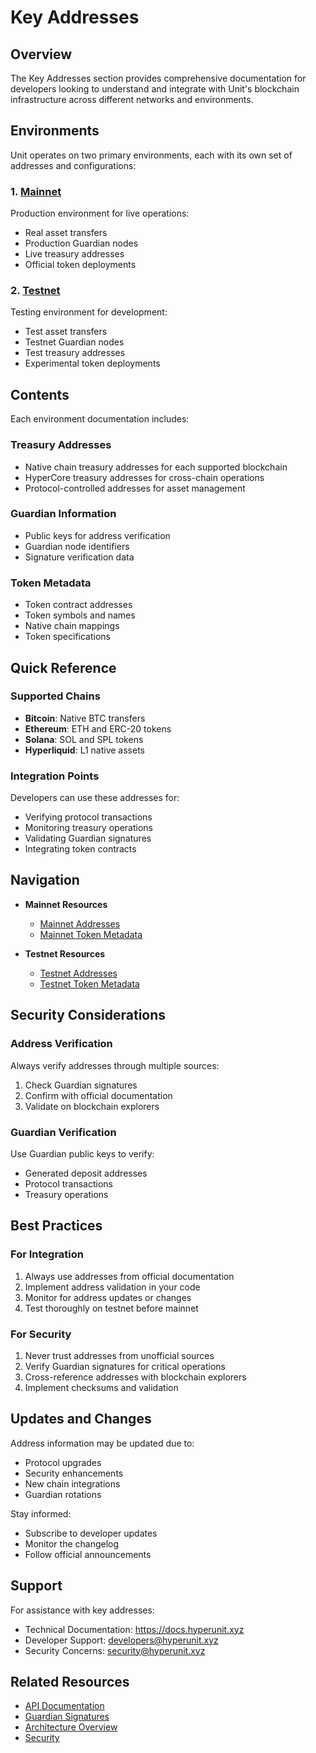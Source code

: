 # Key Addresses

## Overview

The Key Addresses section provides comprehensive documentation for developers looking to understand and integrate with Unit's blockchain infrastructure across different networks and environments.

## Environments

Unit operates on two primary environments, each with its own set of addresses and configurations:

### 1. [Mainnet](/developers/key-addresses/mainnet)
Production environment for live operations:
- Real asset transfers
- Production Guardian nodes
- Live treasury addresses
- Official token deployments

### 2. [Testnet](/developers/key-addresses/testnet)
Testing environment for development:
- Test asset transfers
- Testnet Guardian nodes
- Test treasury addresses
- Experimental token deployments

## Contents

Each environment documentation includes:

### Treasury Addresses
- Native chain treasury addresses for each supported blockchain
- HyperCore treasury addresses for cross-chain operations
- Protocol-controlled addresses for asset management

### Guardian Information
- Public keys for address verification
- Guardian node identifiers
- Signature verification data

### Token Metadata
- Token contract addresses
- Token symbols and names
- Native chain mappings
- Token specifications

## Quick Reference

### Supported Chains
- **Bitcoin**: Native BTC transfers
- **Ethereum**: ETH and ERC-20 tokens
- **Solana**: SOL and SPL tokens
- **Hyperliquid**: L1 native assets

### Integration Points
Developers can use these addresses for:
- Verifying protocol transactions
- Monitoring treasury operations
- Validating Guardian signatures
- Integrating token contracts

## Navigation

- **Mainnet Resources**
  - [Mainnet Addresses](/developers/key-addresses/mainnet)
  - [Mainnet Token Metadata](/developers/key-addresses/mainnet/token-metadata)

- **Testnet Resources**
  - [Testnet Addresses](/developers/key-addresses/testnet)
  - [Testnet Token Metadata](/developers/key-addresses/testnet/token-metadata-testnet)

## Security Considerations

### Address Verification
Always verify addresses through multiple sources:
1. Check Guardian signatures
2. Confirm with official documentation
3. Validate on blockchain explorers

### Guardian Verification
Use Guardian public keys to verify:
- Generated deposit addresses
- Protocol transactions
- Treasury operations

## Best Practices

### For Integration
1. Always use addresses from official documentation
2. Implement address validation in your code
3. Monitor for address updates or changes
4. Test thoroughly on testnet before mainnet

### For Security
1. Never trust addresses from unofficial sources
2. Verify Guardian signatures for critical operations
3. Cross-reference addresses with blockchain explorers
4. Implement checksums and validation

## Updates and Changes

Address information may be updated due to:
- Protocol upgrades
- Security enhancements
- New chain integrations
- Guardian rotations

Stay informed:
- Subscribe to developer updates
- Monitor the changelog
- Follow official announcements

## Support

For assistance with key addresses:
- Technical Documentation: https://docs.hyperunit.xyz
- Developer Support: developers@hyperunit.xyz
- Security Concerns: security@hyperunit.xyz

## Related Resources

- [API Documentation](/developers/api)
- [Guardian Signatures](/developers/api/generate-address/guardian-signatures)
- [Architecture Overview](/architecture/quickstart)
- [Security](/architecture/security)